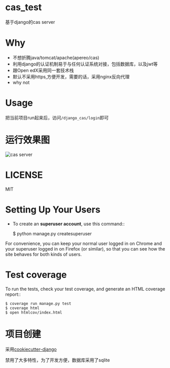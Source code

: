 # cas_test
基于django的cas server

# Why
*  不想折腾java/tomcat/apache(apereo/cas)
*  利用django的认证机制易于与任何认证系统对接，包括数据库，以及jwt等
*  跟Open edX采用同一套技术栈
*  默认不采用https,方便开发，需要的话，采用nginx反向代理
*  why not

# Usage
把当前项目run起来后，访问`/django_cas/login`即可

# 运行效果图
![cas server](http://7xrc4h.com1.z0.glb.clouddn.com/cas.jpg)

# LICENSE
MIT


#  Setting Up Your Users

* To create an **superuser account**, use this command::

    $ python manage.py createsuperuser

For convenience, you can keep your normal user logged in on Chrome and your superuser logged in on Firefox (or similar), so that you can see how the site behaves for both kinds of users.

# Test coverage

To run the tests, check your test coverage, and generate an HTML coverage report::

    $ coverage run manage.py test
    $ coverage html
    $ open htmlcov/index.html


# 项目创建
采用[cookiecutter-django](https://github.com/pydanny/cookiecutter-django)

禁用了大多特性，为了开发方便，数据库采用了sqlite


